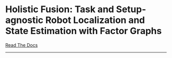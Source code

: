 # Holistic Fusion: Task and Setup-agnostic Robot Localization and State Estimation with Factor Graphs

<a href="read_the_docs/index.html" class="btn btn-primary">Read The Docs</a>

<hr>
